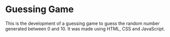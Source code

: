 
# Guessing Game

This is the development of a guessing game to guess the random number generated between 0 and 10. It was made using HTML, CSS and JavaScript.
